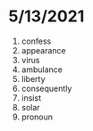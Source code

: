 # 5/13/2021

1. confess
2. appearance
3. virus
4. ambulance
5. liberty
6. consequently
7. insist
8. solar
9. pronoun
